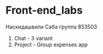 # Front-end_labs
Наскидашвили Саба группа 853503
1. Chat - 3 variant
2. Project - Group expenses app
